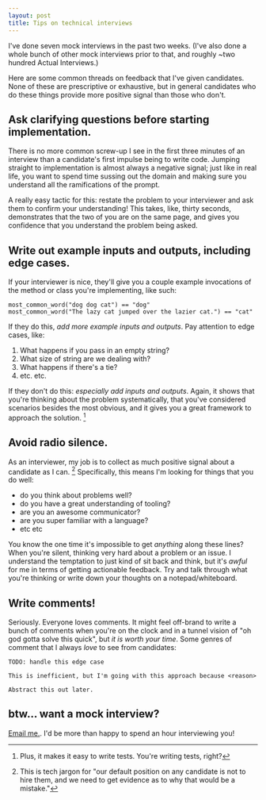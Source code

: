 ```yaml
---
layout: post
title: Tips on technical interviews
---
```

I've done seven mock interviews in the past two weeks.  (I've also done a whole bunch of other mock interviews prior to that, and roughly ~two hundred Actual Interviews.)

Here are some common threads on feedback that I've given candidates.  None of these are prescriptive or exhaustive, but in general candidates who do these things provide more positive signal than those who don't.

## Ask clarifying questions before starting implementation.

There is no more common screw-up I see in the first three minutes of an interview than a candidate's first impulse being to write code.  Jumping straight to implementation is almost always a negative signal; just like in real life, you want to spend time sussing out the domain and making sure you understand all the ramifications of the prompt.

A really easy tactic for this: restate the problem to your interviewer and ask them to confirm your understanding!  This takes, like, thirty seconds, demonstrates that the two of you are on the same page, and gives you confidence that you understand the problem being asked.

## Write out example inputs and outputs, including edge cases.

If your interviewer is nice, they'll give you a couple example invocations of the method or class you're implementing, like such:

```
most_common_word("dog dog cat") == "dog"
most_common_word("The lazy cat jumped over the lazier cat.") == "cat"
```

If they do this, *add more example inputs and outputs*.  Pay attention to edge cases, like:

1. What happens if you pass in an empty string?
2. What size of string are we dealing with?
3. What happens if there's a tie?
4. etc. etc.

If they don't do this: *especially add inputs and outputs*.  Again, it shows that you're thinking about the problem systematically, that you've considered scenarios besides the most obvious, and it gives you a great framework to approach the solution. [^2]

## Avoid radio silence.

As an interviewer, my job is to collect as much positive signal about a candidate as I can. [^3]  Specifically, this means I'm looking for things that you do well: 

- do you think about problems well?
- do you have a great understanding of tooling?
- are you an awesome communicator?
- are you super familiar with a language?
- etc etc

You know the one time it's impossible to get *anything* along these lines?  When you're silent, thinking very hard about a problem or an issue.  I understand the temptation to just kind of sit back and think, but it's *awful* for me in terms of getting actionable feedback.  Try and talk through what you're thinking or write down your thoughts on a notepad/whiteboard.

## Write comments!

Seriously.  Everyone loves comments.  It might feel off-brand to write a bunch of comments when you're on the clock and in a tunnel vision of "oh god gotta solve this quick", but *it is worth your time*.  Some genres of comment that I always *love* to see from candidates:

```
TODO: handle this edge case
```

```
This is inefficient, but I'm going with this approach because <reason>
```

```
Abstract this out later.
```

## btw... want a mock interview?

[Email me.](mailto:me@jmduke.com). I'd be more than happy to spend an hour interviewing you!

[^2]: Plus, it makes it easy to write tests.  You're writing tests, right?
[^3]: This is tech jargon for "our default position on any candidate is not to hire them, and we need to get evidence as to why that would be a mistake."
